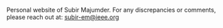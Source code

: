 Personal website of Subir Majumder. For any discrepancies or comments, please reach out at: subir-em@ieee.org
